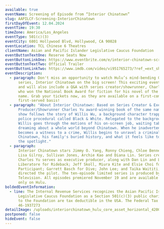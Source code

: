 ```yaml
---
available: true
eventName: Screening of Episode from “Interior Chinatown”
slug: AAPILCF-Screening-InteriorChinatown
firstDayOfEvent: 12.04.2024
eventTime: 19:30
timeZone: America/Los_Angeles
eventType: 501(c)(3)
eventCity: 6801 Hollywood Blvd, Hollywood, CA 90028
eventLocation: TCL Chinese 6 Theatres
clientName: Asian and Pacific Islander Legislative Caucus Foundation
eventButtonTextOne: Reserve Seats Now
eventButtonLinkOne: https://www.eventbrite.com/e/interior-chinatown-screening-tickets-1076817974549?aff=oddtdtcreator
eventButtonTextTwo: Official Trailer
eventButtonLinkTwo: https://www.imdb.com/video/vi951765273/?ref_=ext_shr_lnk
eventDescription:
  - paragraph: Don't miss an opportunity to watch Hulu’s mind-bending Original
      series, Interior Chinatown on the big screen! This exciting event is FREE,
      and will also include a Q&A with series creator/showrunner, Charles Yu,
      who won the National Book Award for fiction for his novel of the same
      name. Grab your tickets now, as they are available on a first-come,
      first-served basis!
  - paragraph: "About Interior Chinatown: Based on Series Creator & Executive
      Producer/Showrunner Charles Yu award-winning book of the same name, the
      show follows the story of Willis Wu, a background character trapped in a
      police procedural called Black & White. Relegated to the background,
      Willis goes through the motions of his on-screen job, waiting tables and
      dreaming about a whole world beyond Chinatown. When he inadvertently
      becomes a witness to a crime, Willis begins to unravel a criminal web in
      Chinatown, his family's buried history, and what it feels like to be in
      the spotlight."
  - paragraph:
      Interior Chinatown stars Jimmy O. Yang, Ronny Chieng, Chloe Bennet,
      Lisa Gilroy, Sullivan Jones, Archie Kao and Diana Lin. Series creator
      Charles Yu serves as executive producer, along with Dan Lin and Lindsey
      Liberatore for Rideback; Jeff Skoll, Miura Kite and Elsie Choi for
      Participant; Garrett Basch for Dive; John Lee; and Taika Waititi, who also
      directed the pilot. The ten-episode limited series is produced by 20th
      Television. All episodes premiered November 19 and are available to stream
      only on Hulu.
boldedEventInformation:
  - line: The Internal Revenue Services recognizes the Asian Pacific Islander
      Legislative Caucus Foundation as a Section 501(c)(3) public charity. Gifts
      to the Foundation are tax deductible in the USA. The Federal Tax ID# is
      46-1937273
detailImage: /uploads/interiorchinatown_hulu_core_asset_horizontal_4200x14400_f3_evergreen.jpg
postponed: false
hideEvent: false
---
```

